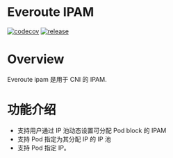 # Everoute IPAM
[![codecov](https://codecov.io/github/everoute/ipam/graph/badge.svg?token=ol7PVNGwvq)](https://codecov.io/github/everoute/ipam)
[![release](https://github.com/everoute/template-repo/actions/workflows/release.yaml/badge.svg)](https://github.com/everoute/ipam/actions/workflows/release.yaml)

# Overview

Everoute ipam 是用于 CNI 的 IPAM.

# 功能介绍
- 支持用户通过 IP 池动态设置可分配 Pod block 的 IPAM
- 支持 Pod 指定为其分配 IP 的 IP 池
- 支持 Pod 指定 IP。

